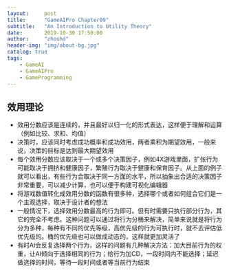```yaml
---
layout:     post
title:      "GameAIPro Chapter09"
subtitle:   "An Introduction to Utility Theory"
date:       2019-10-30 17:50:00
author:     "zhouhd"
header-img: "img/about-bg.jpg"
catalog: true
tags:
    - GameAI
    - GameAIPro
    - GameProgramming
---
```


## 效用理论
   - 效用分数应该是连续的，并且最好以归一化的形式表达，这样便于理解和运算（例如比较、求和、均值）
   - 决策时，应该同时考虑成功概率和成功效用，两者乘积为期望效用，一般来说，决策的目标是达到最大期望效用
   - 每个效用分数应该取决于一个或多个决策因子，例如4X游戏里面，扩张行为可能取决于拥挤和健康因子，繁殖行为取决于健康和保育因子。从上面的例子就可以看出，有些行为会取决于同一方面的水平，所以抽象出合适的决策因子非常重要，可以减少计算，也可以便于构建可视化编辑器
   - 将游戏数值转化成效用分数的函数有很多种，选择哪个或者如何组合它们是一个主观选择，取决于设计者的想法
   - 一般情况下，选择效用分数最高的行为即可。但有时需要只执行部分行为，其它的完全不考虑。这种问题可以通过将行为分桶来解决，简单来说就是将行为分为多种，每种有不同的优先等级，高优先级的行为可执行时，就不去评估低优先级的。桶的优先级也可以做成动态的，这样就更加灵活了
   - 有时AI会反复选择两个行为，这样的问题有几种解决方法：加大目前行为的权重，让AI倾向于选择相同的行为；给行为加CD，一段时间内不能选择；延迟做选择的时间，等待一段时间或者等当前行为结束
